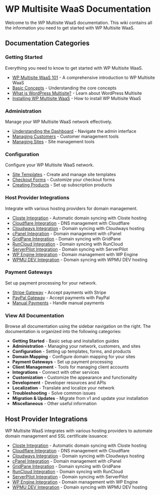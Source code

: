 # WP Multisite WaaS Documentation

Welcome to the WP Multisite WaaS documentation. This wiki contains all the information you need to get started with WP Multisite WaaS.

## Documentation Categories

### Getting Started
Everything you need to know to get started with WP Multisite WaaS.

- [WP Multisite WaaS 101](wp-ultimo-101) - A comprehensive introduction to WP Multisite WaaS
- [Basic Concepts](basic-concepts) - Understanding the core concepts
- [What is WordPress Multisite?](what-is-wordpress-multisite) - Learn about WordPress Multisite
- [Installing WP Multisite WaaS](installing-wp-ultimo-v2) - How to install WP Multisite WaaS

### Administration
Manage your WP Multisite WaaS network effectively.

- [Understanding the Dashboard](understanding-the-wp-ultimo-dashboard) - Navigate the admin interface
- [Managing Customers](managing-customers) - Customer management tools
- [Managing Sites](managing-sites) - Site management tools

### Configuration
Configure your WP Multisite WaaS network.

- [Site Templates](site-templates-v2) - Create and manage site templates
- [Checkout Forms](checkout-forms) - Customize your checkout forms
- [Creating Products](creating-your-first-subscription-product-v2) - Set up subscription products

### Host Provider Integrations
Integrate with various hosting providers for domain management.

- [Closte Integration](Closte-Integration) - Automatic domain syncing with Closte hosting
- [Cloudflare Integration](Cloudflare-Integration) - DNS management with Cloudflare
- [Cloudways Integration](Cloudways-Integration) - Domain syncing with Cloudways hosting
- [cPanel Integration](cPanel-Integration) - Domain management with cPanel
- [GridPane Integration](GridPane-Integration) - Domain syncing with GridPane
- [RunCloud Integration](Runcloud-Integration) - Domain syncing with RunCloud
- [ServerPilot Integration](ServerPilot-Integration) - Domain syncing with ServerPilot
- [WP Engine Integration](WP-Engine-Integration) - Domain management with WP Engine
- [WPMU DEV Integration](WPMU-DEV-Integration) - Domain syncing with WPMU DEV hosting

### Payment Gateways
Set up payment processing for your network.

- [Stripe Gateway](setting-up-the-stripe-gateway-v2) - Accept payments with Stripe
- [PayPal Gateway](setting-up-the-paypal-gateway-v2) - Accept payments with PayPal
- [Manual Payments](setting-up-manual-payments-v2) - Handle manual payments

### View All Documentation
Browse all documentation using the sidebar navigation on the right. The documentation is organized into the following categories:

- **Getting Started** - Basic setup and installation guides
- **Administration** - Managing your network, customers, and sites
- **Configuration** - Setting up templates, forms, and products
- **Domain Mapping** - Configure domain mapping for your sites
- **Payment Gateways** - Set up payment processing
- **Client Management** - Tools for managing client accounts
- **Integrations** - Connect with other services
- **Customization** - Customize the appearance and functionality
- **Development** - Developer resources and APIs
- **Localization** - Translate and localize your network
- **Troubleshooting** - Solve common issues
- **Migration & Updates** - Migrate from v1 and update your installation
- **Miscellaneous** - Other useful information

## Host Provider Integrations

WP Multisite WaaS integrates with various hosting providers to automate domain management and SSL certificate issuance:

- [Closte Integration](Closte-Integration) - Automatic domain syncing with Closte hosting
- [Cloudflare Integration](Cloudflare-Integration) - DNS management with Cloudflare
- [Cloudways Integration](Cloudways-Integration) - Domain syncing with Cloudways hosting
- [cPanel Integration](cPanel-Integration) - Domain management with cPanel
- [GridPane Integration](GridPane-Integration) - Domain syncing with GridPane
- [RunCloud Integration](Runcloud-Integration) - Domain syncing with RunCloud
- [ServerPilot Integration](ServerPilot-Integration) - Domain syncing with ServerPilot
- [WP Engine Integration](WP-Engine-Integration) - Domain management with WP Engine
- [WPMU DEV Integration](WPMU-DEV-Integration) - Domain syncing with WPMU DEV hosting
